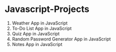 # Javascript-Projects

1. Weather App in JavaScript
2. To-Do List App in JavaScript
3. Quiz App in JavaScript
4. Random Password Generator App in JavaScript
5. Notes App in JavaScript
